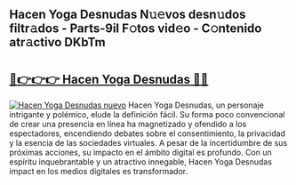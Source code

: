 ## Hacen Yoga Desnudas N𝚞𝚎vos desn𝚞dos filtr𝚊dos - Parts-9iI F𝚘tos vid𝚎o - C𝚘ntenido atr𝚊ctivo DKbTm

# <h2><a href="http://mb2u98j.tromn.icu/?c=Hacen+Yoga+Desnudas">🔗👉👉👉 Hacen Yoga Desnudas 🔗🔗</a></h2>

[![Hacen Yoga Desnudas nuevo](https://i.imgur.com/pEAQMta.gif)](http://mb2u98j.tromn.icu/?c=Hacen+Yoga+Desnudas)
Hacen Yoga Desnudas, un personaje intrigante y polémico, elude la definición fácil. Su forma poco convencional de crear una presencia en línea ha magnetizado y ofendido a los espectadores, encendiendo debates sobre el consentimiento, la privacidad y la esencia de las sociedades virtuales. A pesar de la incertidumbre de sus próximas acciones, su impacto en el ámbito digital es profundo. Con un espíritu inquebrantable y un atractivo innegable, Hacen Yoga Desnudas impact en los medios digitales es transformador.
